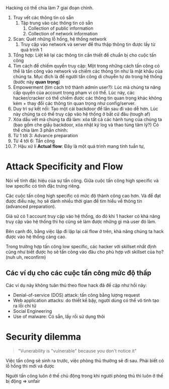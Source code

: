 Hacking có thể chia làm 7 giai đoạn chính. 
1. Truy vết các thông tin có sẵn
	1. Tập trung vào các thông tin có sẵn
		1. Collection of public information
		2. Collection of network information
2. Scan: Quét những lỗ hổng, hệ thống network
	1. Truy cập vào network và server để thu thập thông tin được lấy từ quá trình 1
3. Tổng hợp: Liệt kê lại các thông tin cần thiết để chuẩn bị cho cuộc tấn công
4. Tìm cách để chiếm quyền truy cập: Một trong những cách tấn công có thể là tấn công vào network và chiếm các thông tin như là mật khẩu của chúng ta. Mục đích là để người tấn công di chuyển tự do trong hệ thống (bước này **quan trọng**)
5. Empowerment (tìm cách trở thành admin user?): Lúc mà chúng ta nâng cấp quyền của account trong phạm vi có thể. Lúc này, các hacker/cracker có thể chiếm được các thông tin quan trọng khác không kém + thay đổi các thông tin quan trọng như config/server. 
6. Duy trì sự kết nối: Tạo một cái backdoor để lần sau đi vào dễ hơn. Lúc này chúng ta có thể truy cập vào hệ thống ở bất cứ đâu (tough af)
7. Xóa dấu vết mà chúng ta đã làm: xóa tất cả các hành tung của chúng ta (bao gồm che giấu backdoor, xóa nhật ký log và thao túng tâm lý?)
Có thể chia làm 3 phần chính:
1. Từ 1 tới 3: Advance preparation
2. Từ 4 tới 6: Tấn công
3. 7: Hậu xử lí 
**Actual flow**: Đây là một quá trình mang tính tuần tự, 
# Attack Specificity and Flow
Nói về tính đặc hiệu của sự tấn công. 
Giữa cuộc tấn công high specific và low specific có tính đặc trưng riêng. 

Các cuộc tấn công high specific có mức độ thành công cao hơn. Và để đạt được điều này, họ sẽ dành nhiều thời gian để tìm hiểu về thông tin (advanced preparation).

Giả sử có 1 account truy cập vào hệ thống, do đó khi 1 hacker có khả năng truy cập vào hệ thống thì họ cũng sẽ làm được những gì mà user đó làm. 

Bên cạnh đó, bằng việc lặp đi lặp lại cái flow ở trên, khả năng chúng ta hack được vào hệ thống càng cao. 

Trong trường hợp tấn công low specific, các hacker với skillset nhất định cũng như biết được họ sẽ tấn công vào đâu cho phù hợp với skillset của họ? (nuh uh, reconfirm)

## Các ví dụ cho các cuộc tấn công mức độ thấp
Các ví dụ này không tuân thủ theo flow hack đã đề cập như hồi nãy:
- Denial-of-service (DOS) attack: tấn công bằng lượng request
- Web application attacks: do thiết kế bậy, người dùng có thể vô tình tạo ra lỗi chí tử
- Social Engineering
- Use of malware: Có sẵn, lấy rồi sử dụng thôi 

# Security dilemma
> "Vunerability is "vulnerable" because you don't notice it"

Việc tấn công sẽ sinh ra trước, việc phòng thủ thường sẽ đi sau. 
Phải biết có lỗ hổng thì mới vá được 

Người tấn công luôn ở thế chủ động trong khi người phòng thủ thì luôn ở thế bị động => unfair